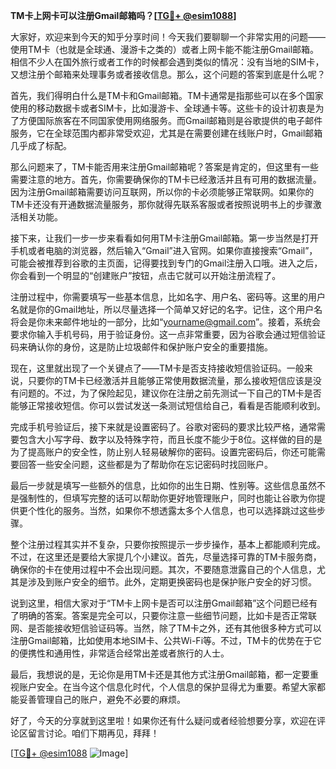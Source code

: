 **TM卡上网卡可以注册Gmail邮箱吗？[[TG💪+ @esim1088](https://t.me/s/esim1088)]**

大家好，欢迎来到今天的知乎分享时间！今天我们要聊聊一个非常实用的问题——使用TM卡（也就是全球通、漫游卡之类的）或者上网卡能不能注册Gmail邮箱。相信不少人在国外旅行或者工作的时候都会遇到类似的情况：没有当地的SIM卡，又想注册个邮箱来处理事务或者接收信息。那么，这个问题的答案到底是什么呢？

首先，我们得明白什么是TM卡和Gmail邮箱。TM卡通常是指那些可以在多个国家使用的移动数据卡或者SIM卡，比如漫游卡、全球通卡等。这些卡的设计初衷是为了方便国际旅客在不同国家使用网络服务。而Gmail邮箱则是谷歌提供的电子邮件服务，它在全球范围内都非常受欢迎，尤其是在需要创建在线账户时，Gmail邮箱几乎成了标配。

那么问题来了，TM卡能否用来注册Gmail邮箱呢？答案是肯定的，但这里有一些需要注意的地方。首先，你需要确保你的TM卡已经激活并且有可用的数据流量。因为注册Gmail邮箱需要访问互联网，所以你的卡必须能够正常联网。如果你的TM卡还没有开通数据流量服务，那你就得先联系客服或者按照说明书上的步骤激活相关功能。

接下来，让我们一步一步来看看如何用TM卡注册Gmail邮箱。第一步当然是打开手机或者电脑的浏览器，然后输入“Gmail”进入官网。如果你直接搜索“Gmail”，可能会被推荐到谷歌的主页面，记得要找到专门的Gmail注册入口哦。进入之后，你会看到一个明显的“创建账户”按钮，点击它就可以开始注册流程了。

注册过程中，你需要填写一些基本信息，比如名字、用户名、密码等。这里的用户名就是你的Gmail地址，所以尽量选择一个简单又好记的名字。记住，这个用户名将会是你未来邮件地址的一部分，比如“yourname@gmail.com”。接着，系统会要求你输入手机号码，用于验证身份。这一点非常重要，因为谷歌会通过短信验证码来确认你的身份，这是防止垃圾邮件和保护账户安全的重要措施。

现在，这里就出现了一个关键点了——TM卡是否支持接收短信验证码。一般来说，只要你的TM卡已经激活并且能够正常使用数据流量，那么接收短信应该是没有问题的。不过，为了保险起见，建议你在注册之前先测试一下自己的TM卡是否能够正常接收短信。你可以尝试发送一条测试短信给自己，看看是否能顺利收到。

完成手机号验证后，接下来就是设置密码了。谷歌对密码的要求比较严格，通常需要包含大小写字母、数字以及特殊字符，而且长度不能少于8位。这样做的目的是为了提高账户的安全性，防止别人轻易破解你的密码。设置完密码后，你还可能需要回答一些安全问题，这些都是为了帮助你在忘记密码时找回账户。

最后一步就是填写一些额外的信息，比如你的出生日期、性别等。这些信息虽然不是强制性的，但填写完整的话可以帮助你更好地管理账户，同时也能让谷歌为你提供更个性化的服务。当然，如果你不想透露太多个人信息，也可以选择跳过这些步骤。

整个注册过程其实并不复杂，只要你按照提示一步步操作，基本上都能顺利完成。不过，在这里还是要给大家提几个小建议。首先，尽量选择可靠的TM卡服务商，确保你的卡在使用过程中不会出现问题。其次，不要随意泄露自己的个人信息，尤其是涉及到账户安全的细节。此外，定期更换密码也是保护账户安全的好习惯。

说到这里，相信大家对于“TM卡上网卡是否可以注册Gmail邮箱”这个问题已经有了明确的答案。答案是完全可以，只要你注意一些细节问题，比如卡是否正常联网、是否能接收短信验证码等。当然，除了TM卡之外，还有其他很多种方式可以注册Gmail邮箱，比如使用本地SIM卡、公共Wi-Fi等。不过，TM卡的优势在于它的便携性和通用性，非常适合经常出差或者旅行的人士。

最后，我想说的是，无论你是用TM卡还是其他方式注册Gmail邮箱，都一定要重视账户安全。在当今这个信息化时代，个人信息的保护显得尤为重要。希望大家都能妥善管理自己的账户，避免不必要的麻烦。

好了，今天的分享就到这里啦！如果你还有什么疑问或者经验想要分享，欢迎在评论区留言讨论。咱们下期再见，拜拜！

[[TG💪+ @esim1088](https://t.me/s/esim1088) ![Image](https://i.postimg.cc/4NQfJmqS/Snipaste-2025-05-13-00-14-12.png)]